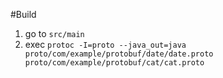 #Build
1. go to `src/main`
2. exec  `protoc -I=proto --java_out=java proto/com/example/protobuf/date/date.proto proto/com/example/protobuf/cat/cat.proto`
